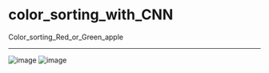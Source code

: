 # color_sorting_with_CNN
Color_sorting_Red_or_Green_apple
________________________________
![image](https://github.com/AUBAI-ALKHABBAZ/color_sorting_with_CNN/assets/102236043/b068175c-f2d1-4dab-96f0-7968a8f40910)
![image](https://github.com/AUBAI-ALKHABBAZ/color_sorting_with_CNN/assets/102236043/b314785d-3a1d-4cc7-be80-03b7968dacd0)


